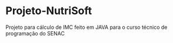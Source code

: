 # Projeto-NutriSoft
Projeto para cálculo de IMC feito em JAVA para o curso técnico de programação do SENAC
